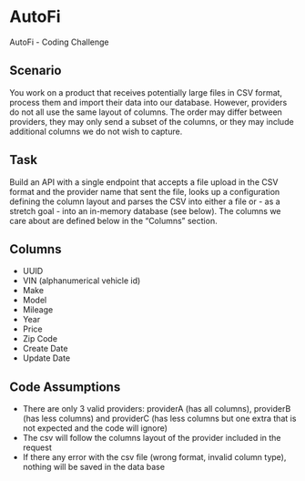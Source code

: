 # AutoFi
AutoFi - Coding Challenge

## Scenario
You work on a product that receives potentially large files in CSV format, process them and
import their data into our database. However, providers do not all use the same layout of
columns. The order may differ between providers, they may only send a subset of the columns,
or they may include additional columns we do not wish to capture.

## Task
Build an API with a single endpoint that accepts a file upload in the CSV format and the provider
name that sent the file, looks up a configuration defining the column layout and parses the CSV
into either a file or - as a stretch goal - into an in-memory database (see below).
The columns we care about are defined below in the “Columns” section.

## Columns
- UUID
- VIN (alphanumerical vehicle id)
- Make
- Model
- Mileage
- Year
- Price
- Zip Code
- Create Date
- Update Date

## Code Assumptions

- There are only 3 valid providers: providerA (has all columns), providerB (has less columns) and providerC (has less columns but one extra that is not expected and the code will ignore)
- The csv will follow the columns layout of the provider included in the request
- If there any error with the csv file (wrong format, invalid column type), nothing will be saved in the data base
